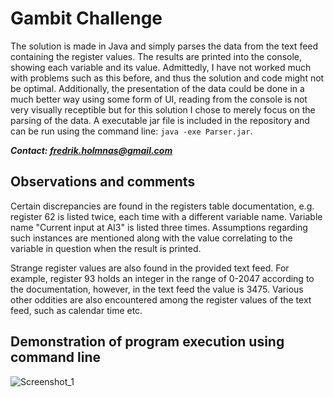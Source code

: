 # Gambit Challenge

The solution is made in Java and simply parses the data from the text feed containing the register values. The results are printed into the console, showing each variable and its value. Admittedly, I have not worked much with problems such as this before, and thus the solution and code might not be optimal. Additionally, the presentation of the data could be done in a much better way using some form of UI, reading from the console is not very visually receptible but for this solution I chose to merely focus on the parsing of the data. A executable jar file is included in the repository and can be run using the command line: `java -exe Parser.jar`.

***Contact: fredrik.holmnas@gmail.com***

Observations and comments
-------------------------
Certain discrepancies are found in the registers table documentation, e.g. register 62 is listed twice, each time with a different variable name. Variable name "Current input at AI3" is listed three times. Assumptions regarding such instances are mentioned along with the value correlating to the variable in question when the result is printed.

Strange register values are also found in the provided text feed. For example, register 93 holds an integer in the range of 0-2047 according to the documentation, however, in the text feed the value is 3475. Various other oddities are also encountered among the register values of the text feed, such as calendar time etc.

Demonstration of program execution using command line
-----------------------------------------------------
![Screenshot_1](https://user-images.githubusercontent.com/55537600/149763489-9ee847c0-e8e6-4b8e-a2f1-85dd58288b42.png)
